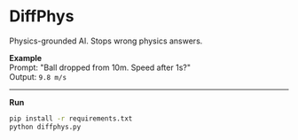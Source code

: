 # DiffPhys

Physics-grounded AI. Stops wrong physics answers.

**Example**  
Prompt: "Ball dropped from 10m. Speed after 1s?"  
Output: `9.8 m/s`

---

**Run**  
```bash
pip install -r requirements.txt
python diffphys.py
